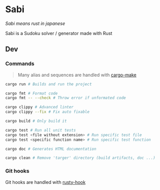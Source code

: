 # Sabi

_Sabi means rust in japanese_

Sabi is a Sudoku solver / generator made with Rust

## Dev

### Commands

> Many alias and sequences are handled with [cargo-make](https://crates.io/crates/cargo-make)

```sh
cargo run # Builds and run the project

cargo fmt # Format code
cargo fmt -- --check # Throw error if unformated code

cargo clippy # Advanced linter
cargo clippy --fix # Fix auto fixable

cargo build # Only build it

cargo test # Run all unit tests
cargo test <file without extension> # Run specific test file
cargo test <specific function name> # Run specific test function

cargo doc # Generates HTML documentation

cargo clean # Remove 'targer' directory (build artifacts, doc ...)
```

### Git hooks

Git hooks are handled with [rusty-hook](https://github.com/swellaby/rusty-hook)

